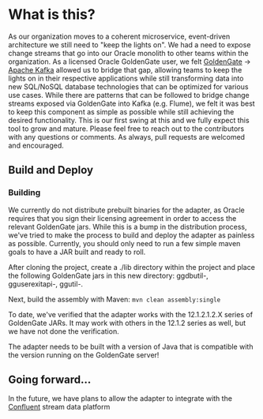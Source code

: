 # What is this?
As our organization moves to a coherent microservice, event-driven architecture we still need to "keep the lights on".  We had a need to expose change streams that go into our Oracle monolith to other teams within the organization.  As a licensed Oracle GoldenGate user, we felt [GoldenGate](http://www.oracle.com/technetwork/middleware/goldengate/overview/index.html) -> [Apache Kafka](http://kafka.apache.org) allowed us to bridge that gap, allowing teams to keep the lights on in their respective applications while still transforming data into new SQL/NoSQL database technologies that can be optimized for various use cases.  While there are patterns that can be followed to bridge change streams exposed via GoldenGate into Kafka (e.g. Flume), we felt it was best to keep this component as simple as possible while still achieving the desired functionality.  This is our first swing at this and we fully expect this tool to grow and mature.  Please feel free to reach out to the contributors with any questions or comments.  As always, pull requests are welcomed and encouraged.

## Build and Deploy
### Building
We currently do not distribute prebuilt binaries for the adapter, as Oracle requires that you sign their licensing agreement in order to access the relevant GoldenGate jars.  While this is a bump in the distribution process, we've tried to make the process to build and deploy the adapter as painless as possible.  Currently, you should only need to run a few simple maven goals to have a JAR built and ready to roll.

After cloning the project, create a ./lib directory within the project and place the following GoldenGate jars in this new directory:  ggdbutil-<version>, gguserexitapi-<version>, ggutil-<version>.

Next, build the assembly with Maven:
```mvn clean assembly:single```

To date, we've verified that the adapter works with the 12.1.2.1.2.X series of GoldenGate JARs.  It may work with others in the 12.1.2 series as well, but we have not done the verification. 

The adapter needs to be built with a version of Java that is compatible with the version running on the GoldenGate server!

## Going forward...
In the future, we have plans to allow the adapter to integrate with the [Confluent](http://confluent.io) stream data platform 
